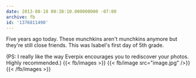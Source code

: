 ```yaml
---
date: 2013-08-18 00:38:10.000000000 -07:00
archive: fb
id: '1376811490'
---
```


Five years ago today. These munchkins aren't munchkins anymore but they're still close friends. This was Isabel's first day of 5th grade.

(PS: I really like the way Everpix encourages you to rediscover your photos. Highly recommended.)
{{< fb/images >}}
{{< fb/image src="image.jpg" />}}
{{< /fb/images >}}
